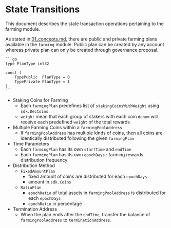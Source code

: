 <!-- order: 3 -->

 # State Transitions

This document describes the state transaction operations pertaining to the farming module. 

As stated in [01_concepts.md](01_concepts.md), there are public and private farming plans available in the `farming` module. Public plan can be created by any account whereas private plan can only be created through governance proposal.

    ```go
    type PlanType int32

    const (
        TypePublic  PlanType = 0
        TypePrivate PlanType = 1
    )
    ```

- Staking Coins for Farming
    - Each `farmingPlan` predefines list of `stakingCoinsWithWeight` using `sdk.DecCoins`
    - `weight` mean that each group of stakers with each coin `denom` will receive each predefined `weight` of the total rewards
- Multiple Farming Coins within a `farmingPoolAddress`
    - If `farmingPoolAddress` has multiple kinds of coins, then all coins are identically distributed following the given `farmingPlan`
- Time Parameters
    - Each `farmingPlan` has its own `startTime` and `endTime`
    - Each `farmingPlan` has its own `epochDays` : farming rewards distribution frequency
- Distribution Method
    - `FixedAmountPlan`
        - fixed amount of coins are distributed for each `epochDays`
        - amount in `sdk.Coins`
    - `RatioPlan`
        - `epochRatio` of total assets in `farmingPoolAddress` is distributed for each `epochDays`
        - `epochRatio` in percentage
- Termination Address
    - When the plan ends after the `endTime`, transfer the balance of `farmingPoolAddress` to  `terminationAddress`.